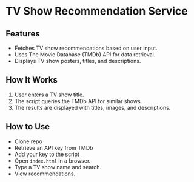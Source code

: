 # TV Show Recommendation Service

## Features
- Fetches TV show recommendations based on user input.
- Uses The Movie Database (TMDb) API for data retrieval.
- Displays TV show posters, titles, and descriptions.

## How It Works
1. User enters a TV show title.
2. The script queries the TMDb API for similar shows.
3. The results are displayed with titles, images, and descriptions.

## How to Use
- Clone repo
- Retrieve an API key from TMDb
- Add your key to the script
- Open `index.html` in a browser.
- Type a TV show name and search.
- View recommendations.

